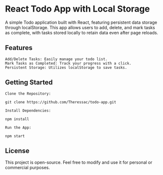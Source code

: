 # React Todo App with Local Storage

A simple Todo application built with React, featuring persistent data storage through localStorage. This app allows users to add, delete, and mark tasks as complete, with tasks stored locally to retain data even after page reloads.

## Features

    Add/Delete Tasks: Easily manage your todo list.
    Mark Tasks as Completed: Track your progress with a click.
    Persistent Storage: Utilizes localStorage to save tasks.

## Getting Started

    Clone the Repository:

    git clone https://github.com/Theressac/todo-app.git

    Install Dependencies:

    npm install

    Run the App:

    npm start

## License

This project is open-source. Feel free to modify and use it for personal or commercial purposes.
